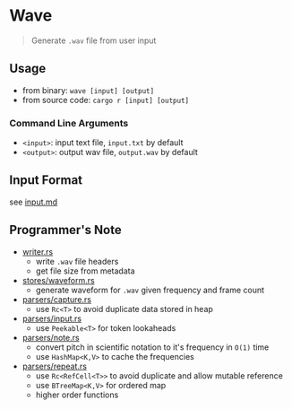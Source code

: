 # Wave
> Generate `.wav` file from user input

## Usage
- from binary: `wave [input] [output]`
- from source code: `cargo r [input] [output]`

### Command Line Arguments

- `<input>`: input text file, `input.txt` by default
- `<output>`: output wav file, `output.wav` by default

## Input Format

see [input.md](./doc/input.md)

## Programmer's Note


- [writer.rs](./src/writer.rs)
  - write `.wav` file headers
  - get file size from metadata
- [stores/waveform.rs](./src/stores/waveform.rs)
  - generate waveform for `.wav` given frequency and frame count
- [parsers/capture.rs](./src/parsers/capture.rs)
  - use `Rc<T>` to avoid duplicate data stored in heap
- [parsers/input.rs](./src/parsers/input.rs)
  - use `Peekable<T>` for token lookaheads
- [parsers/note.rs](./src/parsers/note.rs)
  - convert pitch in scientific notation to it's frequency in `O(1)` time
  - use `HashMap<K,V>` to cache the frequencies
- [parsers/repeat.rs](./src/parsers/repeat.rs)
  - use `Rc<RefCell<T>>` to avoid duplicate and allow mutable reference
  - use `BTreeMap<K,V>` for ordered map
  - higher order functions
